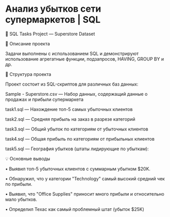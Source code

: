 # Анализ убытков сети супермаркетов | SQL

🚀 SQL Tasks Project — Superstore Dataset

📌 Описание проекта

Задачи выполнены с использованием SQL и демонстрируют использование агрегатные функции, подзапросов, HAVING, GROUP BY и др.

📂 Структура проекта

Проект состоит из SQL-скриптов для различных баз данных:

Sample - Superstore.csv — Набор данных, содержащий данные о продажах и прибыли супермаркета

task1.sql — Нахождение топ-5 самых убыточных клиентов

task2.sql — Средняя прибыль на заказ в разрезе категорий

task3.sql — Общий убыток по категориям от убыточных клиентов

task4.sql — Общая прибыль по категориям от прибыльных клиентов

task5.sql — География убытков (штаты лидирующие по убыткам):

💡 Основные выводы

• Выявил топ-5 убыточных клиентов с суммарным убытком $20K.

• Обнаружил, что у категории "Technology" самый высокий средний чек по прибыли.

• Выявил, что "Office Supplies" приносит много прибыли и относительно мало убытков. 

• Определил Техас как самый проблемный штат (убыток $25K)  
